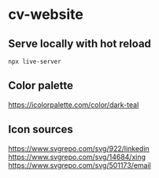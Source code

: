 # cv-website

## Serve locally with hot reload

    npx live-server


## Color palette

https://icolorpalette.com/color/dark-teal

## Icon sources

https://www.svgrepo.com/svg/922/linkedin
https://www.svgrepo.com/svg/14684/xing
https://www.svgrepo.com/svg/501173/email